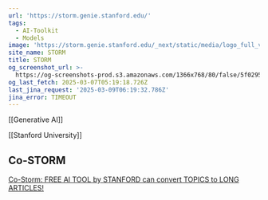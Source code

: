 ```yaml
---
url: 'https://storm.genie.stanford.edu/'
tags:
  - AI-Toolkit
  - Models
image: 'https://storm.genie.stanford.edu/_next/static/media/logo_full_v2.9bfb3ec4.svg'
site_name: STORM
title: STORM
og_screenshot_url: >-
  https://og-screenshots-prod.s3.amazonaws.com/1366x768/80/false/5f02951191a580f0e712cbb094facba1b5e089007dadac79e6887b575579da81.jpeg
og_last_fetch: 2025-03-07T05:19:18.726Z
last_jina_request: '2025-03-09T06:19:32.786Z'
jina_error: TIMEOUT
---
```


[[Generative AI]]

[[Stanford University]]

## Co-STORM

[Co-Storm: FREE AI TOOL by STANFORD can convert TOPICS to LONG ARTICLES!](https://youtu.be/weZQk-Ey1JM?si=0DgSqc9_CvP3yXk8)



